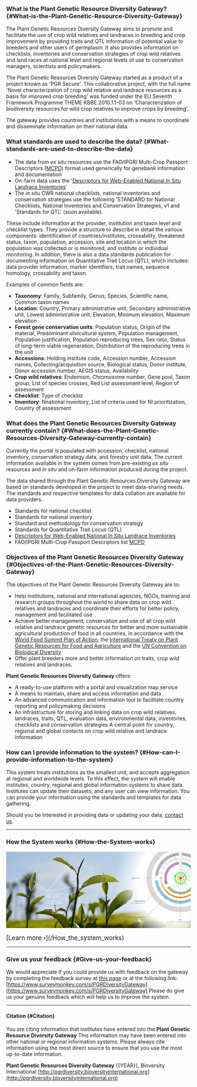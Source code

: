 ### What is the Plant Genetic Resource Diversity Gateway? {#What-is-the-Plant-Genetic-Resource-Diversity-Gateway}

The Plant Genetic Resources Diversity Gateway aims to promote and facilitate the use of crop wild relatives and landraces in breeding and crop improvement by providing traits and QTL information of potential value to breeders and other users of germplasm. It also provides information on checklists, inventories and conservation strategies of crop wild relatives and land races at national level and regional levels of use to conservation managers, scientists and policymakers.

The Plant Genetic Resources Diversity Gateway  started as a product of a project known as 'PGR Secure'.  This collaborative project, with the full name 'Novel characterization of crop wild relative and landrace resources as a basis for improved crop breeding' was funded under the EU Seventh Framework Programme THEME KBBE.2010.1.1-03 on 'Characterization of biodiversity resources for wild crop relatives to improve crops by breeding'.

The gateway provides countries and institutions with a means to coordinate and disseminate information on their national data.

### What standards are used to describe the data? {#What-standards-are-used-to-describe-the-data}

* The data from _ex situ_ resources use the FAO/IPGRI Multi-Crop Passport Descriptors ([MCPD](http://www.bioversityinternational.org/e-library/publications/detail/faoipgri-multi-crop-passport-descriptors-mcpd/)) format used generically for genebank information and documentation
* On-farm data uses the '[Descriptors for Web-Enabled National In Situ Landrace Inventories](http://www.pgrsecure.bham.ac.uk/sites/default/files/documents/helpdesk/LRDESCRIPTORS_PGRSECURE.pdf)'
* The _in situ_ CWR national checklists, national inventories and conservation strategies use the following 'STANDARD for National Checklists, National Inventories and Conservation Strategies, v1 and 'Standards for QTL' (soon available).

These include information at the provider, institution and taxon level and checklist types. They provide a structure to describe in detail the various components: identification of countries/institutes, crossability, threatened status, taxon, population, accession, site and location in which the population was collected or is monitored, and institute or individual monitoring. In addition, there is also a data standards publication for documenting information on Quantitative Trait Locus (QTL), which includes: data provider information, marker identifiers, trait names, sequence homology, crossability and taxon.

Examples of common fields are:

* **Taxonomy**: Family, Subfamily, Genus, Species, Scientific name, Common taxon names
* **Location**: Country, Primary administrative unit, Secondary administrative unit, Lowest administrative unit, Elevation, Minimum elevation, Maximum elevation
* **Forest gene conservation units**: Population status, Origin of the material, Predominant silvicultural system, Population management, Population justification, Population reproducing trees, Sex ratio, Status of long-term viable regeneration, Distribution of the reproducing trees in the unit
* **Accessions**: Holding institute code, Accession number, Accession names, Collecting/acquisition source, Biological status, Donor institute, Donor accession number, AEGIS status, Availability
* **Crop wild relatives**: Endemism, Chromosome number, Gene pool, Taxon group, List of species crosses, Red List assessment level, Region of assessment
* **Checklist**: Type of checklist
* **Inventory**: Nnational inventory, List of criteria used for NI prioritization, Country of assessment

### What does the Plant Genetic Resources Diversity Gateway currently contain? {#What-does-the-Plant-Genetic-Resources-Diversity-Gateway-currently-contain}

Currently the portal is populated with accession, checklist, national inventory, conservation strategy data, and forestry unit data. The current information available in the system comes from pre-existing _ex situ_ resources and _in situ_ and on-farm information produced during the project.

The data shared through the Plant Genetic Resources Diversity Gateway are based on standards developed in the project to meet data-sharing needs. The standards and respective templates for data collation are available for data providers.

* Standards for national checklist
* Standards for national inventory
* Standard and methodology for conservation strategy
* Standards for Quantitative Trait Locus (QTL)
* [Descriptors for Web-Enabled National _In Situ_ Landrace Inventories](http://www.pgrsecure.bham.ac.uk/sites/default/files/documents/helpdesk/LRDESCRIPTORS_PGRSECURE.pdf)
* FAO/IPGRI Multi-Crop Passport Descriptors list [MCPD](http://www.bioversityinternational.org/e-library/publications/detail/faoipgri-multi-crop-passport-descriptors-mcpd/)

### Objectives of the Plant Genetic Resources Diversity Gateway {#Objectives-of-the-Plant-Genetic-Resources-Diversity-Gateway}

The objectives of the Plant Genetic Resources Diversity Gateway are to:

* Help institutions, national and international agencies, NGOs, training and research groups throughout the world to share data on crop wild relatives and landraces and coordinate their efforts for better policy, management and facilitated use
* Achieve better management, conservation and use of all crop wild relative and landrace genetic resources for better and more sustainable agricultural production of food in all countries, in accordance with the [World Food Summit Plan of Action](http://www.fao.org/monitoringprogress/summit_en.html), the [International Treaty on Plant Genetic Resources for Food and Agriculture](http://www.planttreaty.org) and the [UN Convention on Biological Diversity](http://www.biodiv.org)
* Offer plant breeders more and better information on traits, crop wild relatives and landraces.

**Plant Genetic Resources Diversity Gateway** offers:

* A ready-to-use platform with a portal and visualization map service
* A means to maintain, share and access information and data
* An advanced communication and information tool to facilitate country reporting and policymaking decisions
* An infrastructure for storing and linking data on crop wild relatives, landraces, traits, QTL, evaluation data, environmental data, inventories, checklists and conservation strategies A central point for country, regional and global contacts on crop wild relative and landrace information

### How can I provide information to the system? {#How-can-I-provide-information-to-the-system}

This system treats institutions as the smallest unit, and accepts aggregation at regional and worldwide levels. To this effect, the system will enable institutes, country, regional and global information systems to share data. Institutes can update their datasets, and any user can view information. You can provide your information using the standards and templates for data gathering.

Should you be interested in providing data or updating your data, [contact us](mailto:s.dias@cgiar.org?subject=HPDESk-PGRDiversity%20Gateway-Uploading-updating%20data%20).

***

### How the System works {#How-the-System-works}

[![](common/media/img/pgrdg_data.png)](/How_the_system_works)

<big>
[Learn more &rsaquo;](/How_the_system_works)
</big>

***

### Give us your feedback {#Give-us-your-feedback}

We would appreciate if you could provide us with feedback on the gateway by completing the feedback survey at [this page](/Feedback) or at the following link: [https://www.surveymonkey.com/s/PGRDiversityGateway](https://www.surveymonkey.com/s/PGRDiversityGateway)
Please do give us your genuine feedback which will help us to improve the system.

***

#### Citation {#Citation}

You are citing information that institutes have entered into the **Plant Genetic Resource Diversity Gateway**
This information may have been entered into other national or regional information systems.
Please always cite information using the most direct source to ensure that you use the most up-to-date information.

**Plant Genetic Resources Diversity Gateway** {{YEAR}}, Bioversity International
[http://pgrdiversity.bioversityinternational.org](http://pgrdiversity.bioversityinternational.org)
